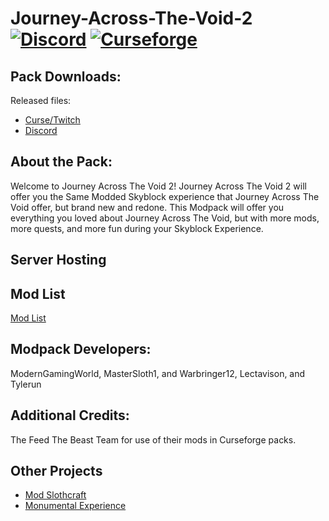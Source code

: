 # Journey-Across-The-Void-2 [![Discord][discordImg]][discordLink] [![Curseforge][curseImg]][curseLink]

[discordImg]: https://img.shields.io/discord/554449878282010633?label=Discord&logo=Discord

[discordLink]: https://discord.gg/wFtUTgZ

[curseImg]: http://cf.way2muchnoise.eu/384132.svg

[curseLink]: https://www.curseforge.com/minecraft/modpacks/journey-across-the-void-2

## Pack Downloads:
Released files:
- [Curse/Twitch](https://www.curseforge.com/minecraft/modpacks/journey-across-the-void-2)
- [Discord](https://discord.gg/wFtUTgZ)




## About the Pack:

Welcome to Journey Across The Void 2! Journey Across The Void 2 will offer you the Same Modded Skyblock experience that Journey Across The Void offer, but brand new and redone. This Modpack will offer you everything you loved about Journey Across The Void, but with more mods, more quests, and more fun during your Skyblock Experience.


## Server Hosting


## Mod List
[Mod List](https://www.curseforge.com/minecraft/modpacks/journey-across-the-void-2/relations/dependencies)


## Modpack Developers:

ModernGamingWorld, MasterSloth1, and Warbringer12, Lectavison, and Tylerun


## Additional Credits:

The Feed The Beast Team for use of their mods in Curseforge packs.


## Other Projects
- [Mod Slothcraft](https://www.curseforge.com/minecraft/mc-mods/slothcraft)
- [Monumental Experience](https://www.curseforge.com/minecraft/modpacks/monumental-experience)
